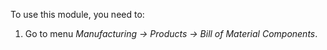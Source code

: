 To use this module, you need to:

1.  Go to menu *Manufacturing -\> Products -\> Bill of Material
    Components*.
